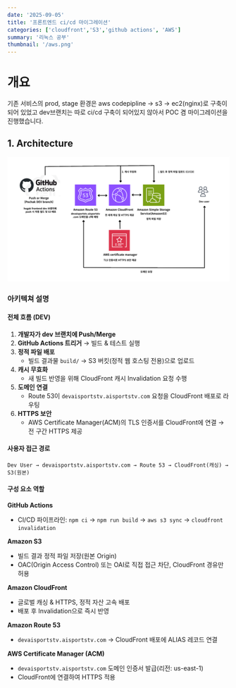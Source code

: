 ```yaml
---
date: '2025-09-05'
title: '프론트엔드 ci/cd 마이그레이션'
categories: ['cloudfront','S3','github actions', 'AWS']
summary: '리눅스 공부'
thumbnail: '/aws.png'
---
```

# 개요

기존 서비스의 prod, stage 환경은 aws codepipline -> s3 -> ec2(nginx)로 구축이 되어 있었고 dev브랜치는 따로 ci/cd 구축이 되어있지 않아서 POC 겸 마이그레이션을 진행했습니다.

## 1. Architecture

![아키텍쳐](./images/ci-cd-01.png)

### 아키텍쳐 설명

#### 전체 흐름 (DEV)
1. **개발자가 dev 브랜치에 Push/Merge**
2. **GitHub Actions 트리거** → 빌드 & 테스트 실행
3. **정적 파일 배포**
   - 빌드 결과물 `build/` → S3 버킷(정적 웹 호스팅 전용)으로 업로드
4. **캐시 무효화**
   - 새 빌드 반영을 위해 CloudFront 캐시 Invalidation 요청 수행
5. **도메인 연결**
   - Route 53이 `devaisportstv.aisportstv.com` 요청을 CloudFront 배포로 라우팅
6. **HTTPS 보안**
   - AWS Certificate Manager(ACM)의 TLS 인증서를 CloudFront에 연결 → 전 구간 HTTPS 제공

#### 사용자 접근 경로
```
Dev User → devaisportstv.aisportstv.com → Route 53 → CloudFront(캐싱) → S3(원본)
```

#### 구성 요소 역할

**GitHub Actions**
- CI/CD 파이프라인: `npm ci` → `npm run build` → `aws s3 sync` → `cloudfront invalidation`

**Amazon S3**
- 빌드 결과 정적 파일 저장(원본 Origin)
- OAC(Origin Access Control) 또는 OAI로 직접 접근 차단, CloudFront 경유만 허용

**Amazon CloudFront**
- 글로벌 캐싱 & HTTPS, 정적 자산 고속 배포
- 배포 후 Invalidation으로 즉시 반영

**Amazon Route 53**
- `devaisportstv.aisportstv.com` → CloudFront 배포에 ALIAS 레코드 연결

**AWS Certificate Manager (ACM)**
- `devaisportstv.aisportstv.com` 도메인 인증서 발급(리전: us-east-1)
- CloudFront에 연결하여 HTTPS 적용

